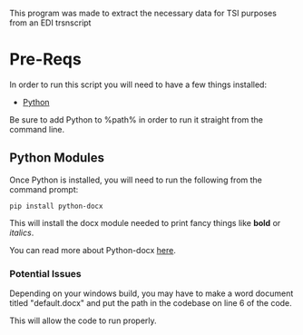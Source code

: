 This program was made to extract the necessary data for TSI purposes from an EDI
trsnscript

# Pre-Reqs

In order to run this script you will need to have a few things installed:

-   [Python](https://www.python.org)

Be sure to add Python to %path% in order to run it straight from the command
line.

## Python Modules

Once Python is installed, you will need to run the following from the command
prompt:

    pip install python-docx

This will install the docx module needed to print fancy things like **bold** or
*italics*.

You can read more about Python-docx
[here](https://python-docx.readthedocs.io/en/latest).

### Potential Issues

Depending on your windows build, you may have to make a word document titled
"default.docx" and put the path in the codebase on line 6 of the code.

This will allow the code to run properly.
